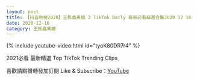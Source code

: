 ```yaml
---
layout: post
title: 【抖音熱搜2020】王栎鑫离婚 2 TikTok Daily 最新必看精選合集2020 12 16
date: 2020-12-16
category: 王栎鑫离婚
---
```


{% include youtube-video.html id="tyoK80DR7r4" %}

2021必看 最新精選 Top TikTok Trending Clips

喜歡請點贊轉發加訂閱 Like & Subscribe：[YouTube](https://www.youtube.com/channel/UCAoR7VcanIPd04uEq_GIylA/videos)

